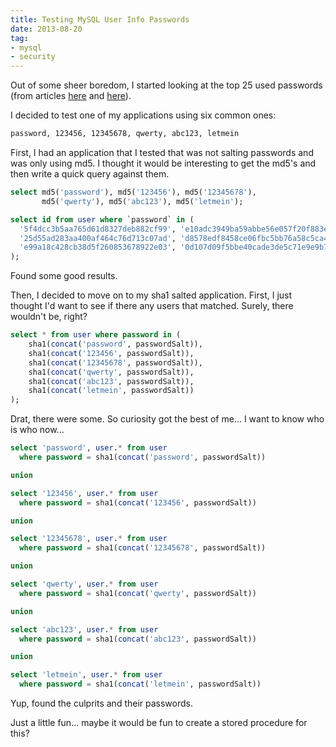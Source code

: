 ```yaml
---
title: Testing MySQL User Info Passwords
date: 2013-08-20
tag:
- mysql
- security
---
```

Out of some sheer boredom, I started looking at the top 25 used passwords (from articles [here](http://www.welivesecurity.com/2012/06/07/passwords-and-pins-the-worst-choices/) and [here](http://www.cbsnews.com/8301-205_162-57539366/the-25-most-common-passwords-of-2012/)).  

<!--more-->

I decided to test one of my applications using six common ones:

```txt
password, 123456, 12345678, qwerty, abc123, letmein
```

First, I had an application that I tested that was not salting passwords and was only using md5.  I thought it would be interesting to get the md5's and then write a quick query against them.

```sql
select md5('password'), md5('123456'), md5('12345678'), 
       md5('qwerty'), md5('abc123'), md5('letmein');

select id from user where `password` in (
  '5f4dcc3b5aa765d61d8327deb882cf99', 'e10adc3949ba59abbe56e057f20f883e', 
  '25d55ad283aa400af464c76d713c07ad', 'd8578edf8458ce06fbc5bb76a58c5ca4', 
  'e99a18c428cb38d5f260853678922e03', '0d107d09f5bbe40cade3de5c71e9e9b7'
);
```

Found some good results.  

Then, I decided to move on to my sha1 salted application.  First, I just thought I'd want to see if there any users that matched.  Surely, there wouldn't be, right?

```sql
select * from user where password in (
    sha1(concat('password', passwordSalt)), 
    sha1(concat('123456', passwordSalt)), 
    sha1(concat('12345678', passwordSalt)), 
    sha1(concat('qwerty', passwordSalt)), 
    sha1(concat('abc123', passwordSalt)), 
    sha1(concat('letmein', passwordSalt))
);
```

Drat, there were some.  So curiosity got the best of me... I want to know who is who now...
  
```sql
select 'password', user.* from user 
  where password = sha1(concat('password', passwordSalt))

union

select '123456', user.* from user 
  where password = sha1(concat('123456', passwordSalt))

union

select '12345678', user.* from user 
  where password = sha1(concat('12345678', passwordSalt))

union

select 'qwerty', user.* from user 
  where password = sha1(concat('qwerty', passwordSalt))

union

select 'abc123', user.* from user 
  where password = sha1(concat('abc123', passwordSalt))

union

select 'letmein', user.* from user 
  where password = sha1(concat('letmein', passwordSalt))
```

Yup, found the culprits and their passwords.  

Just a little fun... maybe it would be fun to create a stored procedure for this?
